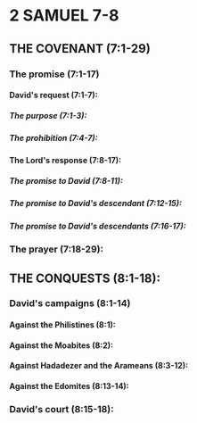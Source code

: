 ---
---
# 2 SAMUEL 7-8
## THE COVENANT (7:1-29) 
###  The promise (7:1-17) 
####  David\'s request (7:1-7): 
#####  The purpose (7:1-3): 
#####  The prohibition (7:4-7): 
####  The Lord\'s response (7:8-17): 
#####  The promise to David (7:8-11): 
#####  The promise to David\'s descendant (7:12-15): 
#####  The promise to David\'s descendants (7:16-17): 
###  The prayer (7:18-29): 
## THE CONQUESTS (8:1-18): 
###  David\'s campaigns (8:1-14) 
####  Against the Philistines (8:1): 
####  Against the Moabites (8:2): 
####  Against Hadadezer and the Arameans (8:3-12): 
####  Against the Edomites (8:13-14): 
###  David\'s court (8:15-18): 
